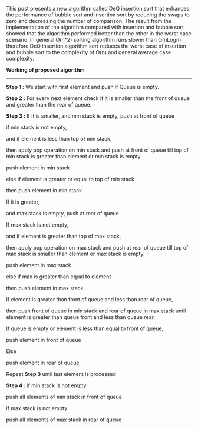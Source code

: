 This post presents a new algorithm called DeQ insertion sort that enhances the performance of bubble sort and insertion sort by reducing the swaps to zero and decreasing the number of comparison. The result from the implementation of the algorithm compared with insertion and bubble sort showed that the algorithm performed better than the other in the worst case scenario.
In general O(n^2) sorting algorithm runs slower than O(nLogn) therefore DeQ insertion algorithm sort reduces the worst case of insertion and bubble sort to the complexity of O(n) and general average case complexity.



**Working of proposed
algorithm**

** **

**Step 1 :** We start with first element and
push if Queue is empty.

**Step 2 :** For every next element check if
it is smaller than the front of queue and greater than the rear of queue.            

**Step 3 :** If it is smaller,
and min stack is empty, push at front of queue

if min stack is not empty,

and if element is less than top of min stack,

then apply pop operation on min stack and push at front of queue till top of min stack is
greater than element or min stack is empty.

push element in min stack

else if element is greater or equal to top of min stack

then push element in min stack    

If it is greater,

and max stack is empty, push at rear of queue

If max stack is not empty,

and if element is greater than top of max stack,

then apply pop operation on max stack and push at rear of queue till top of max stack is
smaller than element or max stack is empty.

push element in max stack

else if max is greater than equal to element

then push element in max stack

If element is greater than front of queue and less than rear of queue,

then push front of queue in min stack and rear of queue in max stack until element is
greater than queue front and less than queue rear.

            

If queue is empty or element is less than equal to front of queue,

push element in front of queue 

Else

push element in rear of queue

 

Repeat **Step 3** until last element is processed

 

**Step 4 :** if min stack is not empty.

push all elements of min stack in front of queue

if max stack is not empty

push all elements of max stack in rear of queue
